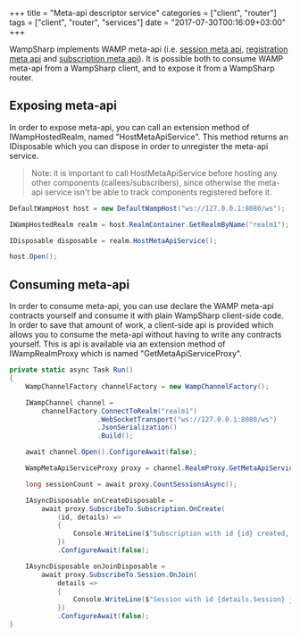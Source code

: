 +++
title = "Meta-api descriptor service"
categories = ["client", "router"]
tags = ["client", "router", "services"]
date = "2017-07-30T00:16:09+03:00"
+++

WampSharp implements WAMP meta-api (i.e. [session meta api](https://github.com/wamp-proto/wamp-proto/blob/master/rfc/text/advanced/ap_session_meta_api.md), [registration meta api](https://github.com/wamp-proto/wamp-proto/blob/master/rfc/text/advanced/ap_rpc_registration_meta_api.md) and [subscription meta api](https://github.com/wamp-proto/wamp-proto/blob/master/rfc/text/advanced/ap_pubsub_subscription_meta_api.md)). It is possible both to consume WAMP meta-api from a WampSharp client, and to expose it from a WampSharp router.

## Exposing meta-api

In order to expose meta-api, you can call an extension method of IWampHostedRealm, named "HostMetaApiService". This method returns an IDisposable which you can dispose in order to unregister the meta-api service.

> Note: it is important to call HostMetaApiService before hosting any other components (callees/subscribers), since otherwise the meta-api service isn't be able to track components registered before it.

```csharp
DefaultWampHost host = new DefaultWampHost("ws://127.0.0.1:8080/ws");

IWampHostedRealm realm = host.RealmContainer.GetRealmByName("realm1");

IDisposable disposable = realm.HostMetaApiService();

host.Open();
```

## Consuming meta-api

In order to consume meta-api, you can use declare the WAMP meta-api contracts yourself and consume it with plain WampSharp client-side code. In order to save that amount of work, a client-side api is provided which allows you to consume the meta-api without having to write any contracts yourself. This is api is available via an extension method of IWampRealmProxy which is named "GetMetaApiServiceProxy".

```csharp
private static async Task Run()
{
    WampChannelFactory channelFactory = new WampChannelFactory();

    IWampChannel channel =
        channelFactory.ConnectToRealm("realm1")
                      .WebSocketTransport("ws://127.0.0.1:8080/ws")
                      .JsonSerialization()
                      .Build();

    await channel.Open().ConfigureAwait(false);

    WampMetaApiServiceProxy proxy = channel.RealmProxy.GetMetaApiServiceProxy();

    long sessionCount = await proxy.CountSessionsAsync();

    IAsyncDisposable onCreateDisposable =
        await proxy.SubscribeTo.Subscription.OnCreate(
            (id, details) =>
            {
                Console.WriteLine($"Subscription with id {id} created, topic uri {details.Uri}");
            })
            .ConfigureAwait(false);

    IAsyncDisposable onJoinDisposable =
        await proxy.SubscribeTo.Session.OnJoin(
            details =>
            {
                Console.WriteLine($"Session with id {details.Session} joined");
            })
            .ConfigureAwait(false);
}
```
